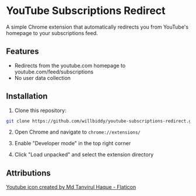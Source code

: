 # YouTube Subscriptions Redirect

A simple Chrome extension that automatically redirects you from YouTube's homepage to your subscriptions feed.

## Features

- Redirects from the youtube.com homepage to youtube.com/feed/subscriptions
- No user data collection

## Installation

1. Clone this repository:

```bash
git clone https://github.com/willbiddy/youtube-subscriptions-redirect.git
```

2. Open Chrome and navigate to `chrome://extensions/`

3. Enable "Developer mode" in the top right corner

4. Click "Load unpacked" and select the extension directory

## Attributions

[Youtube icon created by Md Tanvirul Haque - Flaticon](https://www.flaticon.com/free-icons/youtube)

